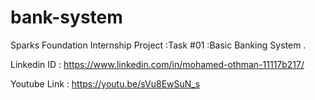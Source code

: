 # bank-system

Sparks Foundation Internship Project :Task #01 :Basic Banking System
.

Linkedin ID : https://www.linkedin.com/in/mohamed-othman-11117b217/

Youtube Link : https://youtu.be/sVu8EwSuN_s
